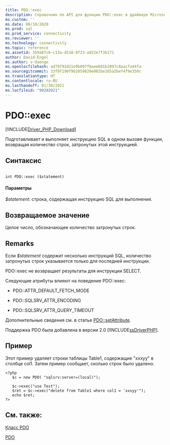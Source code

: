 ```yaml
---
title: PDO::exec
description: Справочник по API для функции PDO::exec в драйвере Microsoft PDO_SQLSRV для PHP для SQL Server.
ms.custom: ''
ms.date: 08/10/2020
ms.prod: sql
ms.prod_service: connectivity
ms.reviewer: ''
ms.technology: connectivity
ms.topic: reference
ms.assetid: 359a87c6-c13a-4518-8f23-a922e7f3b171
author: David-Engel
ms.author: v-daenge
ms.openlocfilehash: ad79792d21e9b097f6aee681b1097c8aacfa44fa
ms.sourcegitcommit: 33f0f190f962059826e002be165a2bef4f9e350c
ms.translationtype: HT
ms.contentlocale: ru-RU
ms.lasthandoff: 01/30/2021
ms.locfileid: "99202021"
---
```

# <a name="pdoexec"></a>PDO::exec
[!INCLUDE[Driver_PHP_Download](../../includes/driver_php_download.md)]

Подготавливает и выполняет инструкцию SQL в одном вызове функции, возвращая количество строк, затронутых этой инструкцией.  
  
## <a name="syntax"></a>Синтаксис  
  
```  
  
int PDO::exec ($statement)  
```  
  
#### <a name="parameters"></a>Параметры  
*$statement*: строка, содержащая инструкцию SQL для выполнения.  
  
## <a name="return-value"></a>Возвращаемое значение  
Целое число, обозначающее количество затронутых строк.  
  
## <a name="remarks"></a>Remarks  
Если *$statement* содержит несколько инструкций SQL, количество затронутых строк указывается только для последней инструкции.  
  
PDO::exec не возвращает результаты для инструкции SELECT.  
  
Следующие атрибуты влияют на поведение PDO::exec:  
  
-   PDO::ATTR_DEFAULT_FETCH_MODE  
  
-   PDO::SQLSRV_ATTR_ENCODING  
  
-   PDO::SQLSRV_ATTR_QUERY_TIMEOUT  
  
Дополнительные сведения см. в статье [PDO::setAttribute](../../connect/php/pdo-setattribute.md). 
  
Поддержка PDO была добавлена в версии 2.0 [!INCLUDE[ssDriverPHP](../../includes/ssdriverphp_md.md)].  
  
## <a name="example"></a>Пример  
Этот пример удаляет строки таблицы Table1, содержащие "xxxyy" в столбце col1. Затем пример сообщает, сколько строк было удалено.  
  
```  
<?php  
   $c = new PDO( "sqlsrv:server=(local)");  
  
   $c->exec("use Test");  
   $ret = $c->exec("delete from Table1 where col1 = 'xxxyy'");  
   echo $ret;  
?>  
```  
  
## <a name="see-also"></a>См. также:  
[Класс PDO](../../connect/php/pdo-class.md)

[PDO](https://php.net/manual/book.pdo.php)  
  
